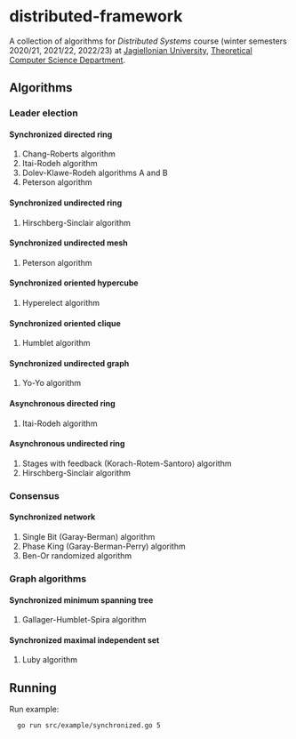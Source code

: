 # distributed-framework
A collection of algorithms for _Distributed Systems_ course (winter semesters 2020/21, 2021/22, 2022/23) at [Jagiellonian University](https://uj.edu.pl), [Theoretical Computer Science Department](https://tcs.uj.edu.pl).

## Algorithms

### Leader election

#### Synchronized directed ring
1. Chang-Roberts algorithm
2. Itai-Rodeh algorithm
3. Dolev-Klawe-Rodeh algorithms A and B
4. Peterson algorithm

#### Synchronized undirected ring
1. Hirschberg-Sinclair algorithm

#### Synchronized undirected mesh
1. Peterson algorithm

#### Synchronized oriented hypercube
1. Hyperelect algorithm

#### Synchronized oriented clique
1. Humblet algorithm

#### Synchronized undirected graph
1. Yo-Yo algorithm

#### Asynchronous directed ring
1. Itai-Rodeh algorithm

#### Asynchronous undirected ring
1. Stages with feedback (Korach-Rotem-Santoro) algorithm
2. Hirschberg-Sinclair algorithm

### Consensus

#### Synchronized network
1. Single Bit (Garay-Berman) algorithm
2. Phase King (Garay-Berman-Perry) algorithm
3. Ben-Or randomized algorithm

### Graph algorithms

#### Synchronized minimum spanning tree
1. Gallager-Humblet-Spira algorithm

#### Synchronized maximal independent set
1. Luby algorithm

## Running

Run example:
```bash
  go run src/example/synchronized.go 5
```
